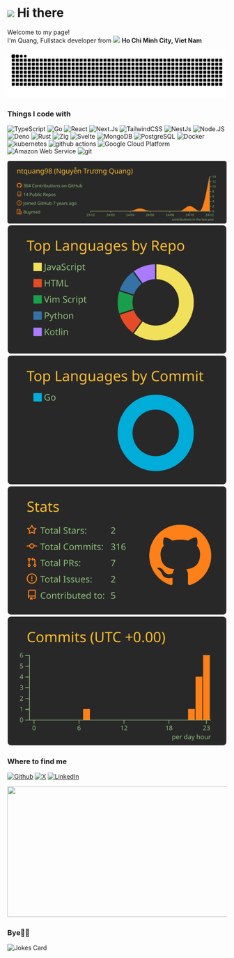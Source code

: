 <h1><img src="https://emojis.slackmojis.com/emojis/images/1531849430/4246/blob-sunglasses.gif?1531849430" width="30"/> Hi there</h1>

<p>Welcome to my page! </br> I'm Quang, Fullstack developer from <img src="https://cdn-icons-png.flaticon.com/512/555/555515.png" width="15"/> <b>Ho Chi Minh City, Viet Nam</b></p>

<picture>
  <source media="(prefers-color-scheme: dark)" srcset="https://raw.githubusercontent.com/ntquang98/ntquang98/output/github-snake-dark.svg" />
  <source media="(prefers-color-scheme: light)" srcset="https://raw.githubusercontent.com/ntquang98/ntquang98/output/github-snake.svg" />
  <img alt="github-snake" src="https://raw.githubusercontent.com/ntquang98/ntquang98/output/github-snake.svg" />
</picture>

<h3>Things I code with</h3>
<p>
  <img alt="TypeScript" src="https://img.shields.io/badge/-TypeScript-007ACC?style=flat-square&logo=typescript&logoColor=white" />
  <img alt="Go" src="https://img.shields.io/badge/-Go-65d0dd?style=flat-square&logo=go&logoColor=white" />
  <img alt="React" src="https://img.shields.io/badge/-React-45b8d8?style=flat-square&logo=react&logoColor=white" />
  <img alt="Next.Js" src="https://img.shields.io/badge/-Next.JS-090909?style=flat-square&logo=nextdotjs&logoColor=white" />
  <img alt="TailwindCSS" src="https://img.shields.io/badge/-TailwindCSS-20c1cd?style=flat-square&logo=tailwindcss&logoColor=white" />
  <img alt="NestJs" src="https://img.shields.io/badge/-NestJs-ea2845?style=flat-square&logo=nestjs&logoColor=white" />
  <img alt="Node.JS" src="https://img.shields.io/badge/-Node.JS-75ab65?style=flat-square&logo=nodedotjs&logoColor=white" /> 
  <img alt="Deno" src="https://img.shields.io/badge/-Deno-090909?style=flat-square&logo=deno&logoColor=white" /> 
  <img alt="Rust" src="https://img.shields.io/badge/-Rust-f8500a?style=flat-square&logo=rust&logoColor=white" /> 
  <img alt="Zig" src="https://img.shields.io/badge/-Zig-f8a422?style=flat-square&logo=zig&logoColor=white" /> 
  <img alt="Svelte" src="https://img.shields.io/badge/-Svelte-fe440a?style=flat-square&logo=svelte&logoColor=white" />
  <img alt="MongoDB" src="https://img.shields.io/badge/-MongoDB-13aa52?style=flat-square&logo=mongodb&logoColor=white" />
  <img alt="PostgreSQL" src="https://img.shields.io/badge/-PostgreSQL-386495?style=flat-square&logo=postgresql&logoColor=white" />
  <img alt="Docker" src="https://img.shields.io/badge/-Docker-46a2f1?style=flat-square&logo=docker&logoColor=white" />
  <img alt="kubernetes" src="https://img.shields.io/badge/-Kubernetes-46a2f1?style=flat-square&logo=kubernetes&logoColor=white" />
  <img alt="github actions" src="https://img.shields.io/badge/-Github_Actions-2088FF?style=flat-square&logo=github-actions&logoColor=white" />
  <img alt="Google Cloud Platform" src="https://img.shields.io/badge/-Google_Cloud_Platform-1a73e8?style=flat-square&logo=google-cloud&logoColor=white" />
  <img alt="Amazon Web Service" src="https://img.shields.io/badge/-AWS-ff9313?style=flat-square&logo=amazonwebservices&logoColor=white" />
  <img alt="git" src="https://img.shields.io/badge/-Git-F05032?style=flat-square&logo=git&logoColor=white" />
</p>


[![](https://raw.githubusercontent.com/ntquang98/ntquang98/main/profile-summary-card-output/gruvbox/0-profile-details.svg)](https://github.com/vn7n24fzkq/github-profile-summary-cards)
[![](https://raw.githubusercontent.com/ntquang98/ntquang98/main/profile-summary-card-output/gruvbox/1-repos-per-language.svg)](https://github.com/vn7n24fzkq/github-profile-summary-cards) [![](https://raw.githubusercontent.com/ntquang98/ntquang98/main/profile-summary-card-output/gruvbox/2-most-commit-language.svg)](https://github.com/vn7n24fzkq/github-profile-summary-cards)
[![](https://raw.githubusercontent.com/ntquang98/ntquang98/main/profile-summary-card-output/gruvbox/3-stats.svg)](https://github.com/vn7n24fzkq/github-profile-summary-cards) [![](https://raw.githubusercontent.com/ntquang98/ntquang98/main/profile-summary-card-output/gruvbox/4-productive-time.svg)](https://github.com/vn7n24fzkq/github-profile-summary-cards)

<h3>Where to find me</h3>
<p>
  <a href="https://github.com/ntquang98" target="_blank"><img alt="Github" src="https://img.shields.io/badge/GitHub-%2312100E.svg?&style=for-the-badge&logo=Github&logoColor=white" /></a> 
  <a href="https://x.com/TrngQuangNguyn9" target="_blank"><img alt="X" src="https://img.shields.io/badge/twitter-090909?&style=for-the-badge&logo=x&logoColor=white" /></a> 
  <a href="https://www.linkedin.com/in/ntquang98" target="_blank"><img alt="LinkedIn" src="https://img.shields.io/badge/linkedin-%230077B5.svg?&style=for-the-badge&logo=linkedin&logoColor=white" /></a> 
</p>

<a href="https://github.com/devxb/gitanimals">
<img
  src="https://render.gitanimals.org/farms/ntquang98"
  width="600"
  height="300"
/>
</a>

<!-- HTML -->
<h3>Bye👋🏻</h3>
<img src="https://readme-jokes.vercel.app/api" alt="Jokes Card" />
<!--
**ntquang98/ntquang98** is a ✨ _special_ ✨ repository because its `README.md` (this file) appears on your GitHub profile.

References:
- Create badges https://shields.io/badges/endpoint-badge
- Badge icon https://simpleicons.org/?q=x
- Badge icon ref https://github.com/simple-icons/simple-icons/blob/master/slugs.md
- Icon https://gist.github.com/rxaviers/7360908
- Jokes https://github.com/ABSphreak/readme-jokes

TODO: Add my fav quote
<h3>Favorite Quote</h3>
[![readme Quotes](https://quotes-github-readme.vercel.app/api?type=horizontal&quote=My%20Quote)](https://github.com/piyushsuthar/github-readme-quotes)

Git animal https://www.gitanimals.org/
Here are some ideas to get you started:

- 🔭 I’m currently working on ...
- 🌱 I’m currently learning ...
- 👯 I’m looking to collaborate on ...
- 🤔 I’m looking for help with ...
- 💬 Ask me about ...
- 📫 How to reach me: ...
- 😄 Pronouns: ...
- ⚡ Fun fact: ...
-->
